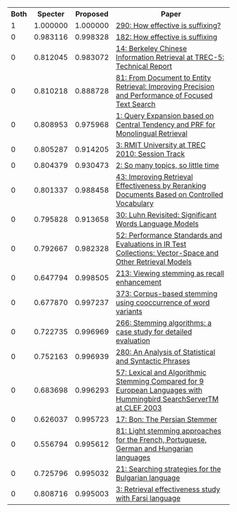 <html><table><tr>
<th>Both</th>
<th>Specter</th>
<th>Proposed</th>
<th>Paper</th>
</tr>
<tr>
<td>1</td>
<td>1.000000</td>
<td>1.000000</td>
<td><a href="https://www.semanticscholar.org/paper/22ea035da318c728015400551ad642160e1a23a9">290: How effective is suffixing?</a></td>
</tr>
<tr>
<td>0</td>
<td>0.983116</td>
<td>0.998328</td>
<td><a href="https://www.semanticscholar.org/paper/9fc73f4450f97b56e941f595d42ed2e2bcbe366e">182: How effective is suffixing</a></td>
</tr>
<tr>
<td>0</td>
<td>0.812045</td>
<td>0.983072</td>
<td><a href="https://www.semanticscholar.org/paper/712c3746985fe08102f6489f2244ba484a916271">14: Berkeley Chinese Information Retrieval at TREC-5: Technical Report</a></td>
</tr>
<tr>
<td>0</td>
<td>0.810218</td>
<td>0.888728</td>
<td><a href="https://www.semanticscholar.org/paper/c47e8135a9fd4046ec4a3090e4fe3f39f2eaa3e4">81: From Document to Entity Retrieval: Improving Precision and Performance of Focused Text Search</a></td>
</tr>
<tr>
<td>0</td>
<td>0.808953</td>
<td>0.975968</td>
<td><a href="https://www.semanticscholar.org/paper/08cc8ce71ae3af4579728390d96ecf444ccecbb7">1: Query Expansion based on Central Tendency and PRF for Monolingual Retrieval</a></td>
</tr>
<tr>
<td>0</td>
<td>0.805287</td>
<td>0.914205</td>
<td><a href="https://www.semanticscholar.org/paper/11f1b66043b565d4025c830aa4535661e0f28d76">3: RMIT University at TREC 2010: Session Track</a></td>
</tr>
<tr>
<td>0</td>
<td>0.804379</td>
<td>0.930473</td>
<td><a href="https://www.semanticscholar.org/paper/f6472c14b0e373b0070343c7118f96f48b1bae96">2: So many topics, so little time</a></td>
</tr>
<tr>
<td>0</td>
<td>0.801337</td>
<td>0.988458</td>
<td><a href="https://www.semanticscholar.org/paper/3ab31d8da23eacd6c7b8bc07ab4b50f887dcadbc">43: Improving Retrieval Effectiveness by Reranking Documents Based on Controlled Vocabulary</a></td>
</tr>
<tr>
<td>0</td>
<td>0.795828</td>
<td>0.913658</td>
<td><a href="https://www.semanticscholar.org/paper/17a0182ee8d12aa2491a1f4309afe84e6869b2a0">30: Luhn Revisited: Significant Words Language Models</a></td>
</tr>
<tr>
<td>0</td>
<td>0.792667</td>
<td>0.982328</td>
<td><a href="https://www.semanticscholar.org/paper/4c0944d2ab74e75e661a961c26df8dd49b094768">52: Performance Standards and Evaluations in IR Test Collections: Vector-Space and Other Retrieval Models</a></td>
</tr>
<tr>
<td>0</td>
<td>0.647794</td>
<td>0.998505</td>
<td><a href="https://www.semanticscholar.org/paper/acddd8959a22b55050de23b0810428b80cf100c5">213: Viewing stemming as recall enhancement</a></td>
</tr>
<tr>
<td>0</td>
<td>0.677870</td>
<td>0.997237</td>
<td><a href="https://www.semanticscholar.org/paper/2dc2b0794a871ebbc9f52bb2d6826b11ced31e1e">373: Corpus-based stemming using cooccurrence of word variants</a></td>
</tr>
<tr>
<td>0</td>
<td>0.722735</td>
<td>0.996969</td>
<td><a href="https://www.semanticscholar.org/paper/7c4cf748d45af826cd11c5b10e8e325eafbfda2e">266: Stemming algorithms: a case study for detailed evaluation</a></td>
</tr>
<tr>
<td>0</td>
<td>0.752163</td>
<td>0.996939</td>
<td><a href="https://www.semanticscholar.org/paper/3002262c3c696d5caf2ae37ee3d978ee66647f22">280: An Analysis of Statistical and Syntactic Phrases</a></td>
</tr>
<tr>
<td>0</td>
<td>0.683698</td>
<td>0.996293</td>
<td><a href="https://www.semanticscholar.org/paper/70964bd49dfb4dc88c1395bb710eec60dac1bd12">57: Lexical and Algorithmic Stemming Compared for 9 European Languages with Hummingbird SearchServerTM at CLEF 2003</a></td>
</tr>
<tr>
<td>0</td>
<td>0.626037</td>
<td>0.995723</td>
<td><a href="https://www.semanticscholar.org/paper/9f66c1ff125f8d50b84bd3616d9a9b7ebeaa6381">17: Bon: The Persian Stemmer</a></td>
</tr>
<tr>
<td>0</td>
<td>0.556794</td>
<td>0.995612</td>
<td><a href="https://www.semanticscholar.org/paper/f49cc1b64ed6adf3725a20dcc4f475da747729fc">81: Light stemming approaches for the French, Portuguese, German and Hungarian languages</a></td>
</tr>
<tr>
<td>0</td>
<td>0.725796</td>
<td>0.995032</td>
<td><a href="https://www.semanticscholar.org/paper/875a420ce229486faabebe45dfc41115213b1e58">21: Searching strategies for the Bulgarian language</a></td>
</tr>
<tr>
<td>0</td>
<td>0.808716</td>
<td>0.995003</td>
<td><a href="https://www.semanticscholar.org/paper/63bf36734f480ad184823703a40a1486d312bf39">3: Retrieval effectiveness study with Farsi language</a></td>
</tr>
</table></html>
